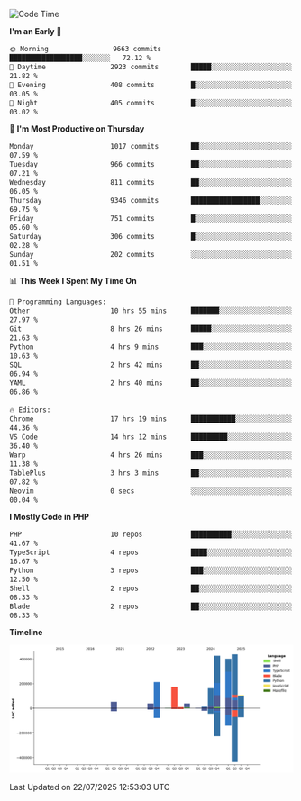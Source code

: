 <!--START_SECTION:waka-->
![Code Time](http://img.shields.io/badge/Code%20Time-3%2C873%20hrs%2024%20mins-blue)

**I'm an Early 🐤** 

```text
🌞 Morning                9663 commits        ██████████████████░░░░░░░   72.12 % 
🌆 Daytime                2923 commits        █████░░░░░░░░░░░░░░░░░░░░   21.82 % 
🌃 Evening                408 commits         █░░░░░░░░░░░░░░░░░░░░░░░░   03.05 % 
🌙 Night                  405 commits         █░░░░░░░░░░░░░░░░░░░░░░░░   03.02 % 
```
📅 **I'm Most Productive on Thursday** 

```text
Monday                   1017 commits        ██░░░░░░░░░░░░░░░░░░░░░░░   07.59 % 
Tuesday                  966 commits         ██░░░░░░░░░░░░░░░░░░░░░░░   07.21 % 
Wednesday                811 commits         ██░░░░░░░░░░░░░░░░░░░░░░░   06.05 % 
Thursday                 9346 commits        █████████████████░░░░░░░░   69.75 % 
Friday                   751 commits         █░░░░░░░░░░░░░░░░░░░░░░░░   05.60 % 
Saturday                 306 commits         █░░░░░░░░░░░░░░░░░░░░░░░░   02.28 % 
Sunday                   202 commits         ░░░░░░░░░░░░░░░░░░░░░░░░░   01.51 % 
```


📊 **This Week I Spent My Time On** 

```text
💬 Programming Languages: 
Other                    10 hrs 55 mins      ███████░░░░░░░░░░░░░░░░░░   27.97 % 
Git                      8 hrs 26 mins       █████░░░░░░░░░░░░░░░░░░░░   21.63 % 
Python                   4 hrs 9 mins        ███░░░░░░░░░░░░░░░░░░░░░░   10.63 % 
SQL                      2 hrs 42 mins       ██░░░░░░░░░░░░░░░░░░░░░░░   06.94 % 
YAML                     2 hrs 40 mins       ██░░░░░░░░░░░░░░░░░░░░░░░   06.86 % 

🔥 Editors: 
Chrome                   17 hrs 19 mins      ███████████░░░░░░░░░░░░░░   44.36 % 
VS Code                  14 hrs 12 mins      █████████░░░░░░░░░░░░░░░░   36.40 % 
Warp                     4 hrs 26 mins       ███░░░░░░░░░░░░░░░░░░░░░░   11.38 % 
TablePlus                3 hrs 3 mins        ██░░░░░░░░░░░░░░░░░░░░░░░   07.82 % 
Neovim                   0 secs              ░░░░░░░░░░░░░░░░░░░░░░░░░   00.04 % 
```

**I Mostly Code in PHP** 

```text
PHP                      10 repos            ██████████░░░░░░░░░░░░░░░   41.67 % 
TypeScript               4 repos             ████░░░░░░░░░░░░░░░░░░░░░   16.67 % 
Python                   3 repos             ███░░░░░░░░░░░░░░░░░░░░░░   12.50 % 
Shell                    2 repos             ██░░░░░░░░░░░░░░░░░░░░░░░   08.33 % 
Blade                    2 repos             ██░░░░░░░░░░░░░░░░░░░░░░░   08.33 % 
```



**Timeline**

![Lines of Code chart](https://raw.githubusercontent.com/abrahamgreyson/abrahamgreyson/main/assets/bar_graph.png)


 Last Updated on 22/07/2025 12:53:03 UTC
<!--END_SECTION:waka-->
